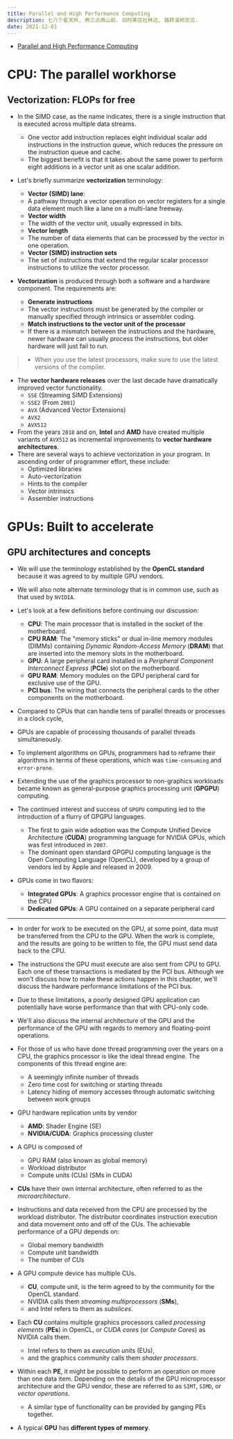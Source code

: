 ```yaml
---
title: Parallel and High Performance Computing
description: 七八个星天外, 两三点雨山前. 旧时茅店社林边, 路转溪桥忽见.
date: 2021-12-01
---
```


* [Parallel and High Performance Computing](https://www.manning.com/books/parallel-and-high-performance-computing)

# CPU: The parallel workhorse

## Vectorization: FLOPs for free

* In the SIMD case, as the name indicates, there is
  a single instruction that is executed across
  multiple data streams.
  - One vector add instruction replaces eight individual
    scalar add instructions in the instruction queue,
    which reduces the pressure on the instruction
    queue and cache.
  - The biggest benefit is that it takes about the same
    power to perform eight additions in a vector unit
    as one scalar addition.

* Let's briefly summarize **vectorization** terminology:
  - **Vector (SIMD) lane**:
  - A pathway through a vector operation on vector
    registers for a single data element much like
    a lane on a multi-lane freeway.
  - **Vector width**
  - The width of the vector unit, usually expressed in bits.
  - **Vector length**
  - The number of data elements that can be processed
    by the vector in one operation.
  - **Vector (SIMD) instruction sets**
  - The set of instructions that extend the regular
    scalar processor instructions to utilize
    the vector processor.
* **Vectorization** is produced through both a software
  and a hardware component. The requirements are:
  - **Generate instructions**
  - The vector instructions must be generated by the
    compiler or manually specified through
    intrinsics or assembler coding.
  - **Match instructions to the vector unit of the processor**
  - If there is a mismatch between the instructions and the
    hardware, newer hardware can usually process the
    instructions, but older hardware will just fail to run.

> - When you use the latest processors, make sure to use
    the latest versions of the compiler.

* The **vector hardware releases** over the last decade
  have dramatically improved vector functionality.
  - `SSE` (Streaming SIMD Extensions)
  - `SSE2` (From `2001`)
  - `AVX` (Advanced Vector Extensions)
  - `AVX2`
  - `AVX512`
* From the years `2018` and on, **Intel** and **AMD**
  have created multiple variants of `AVX512` as
  incremental improvements to
  **vector hardware architectures**.
* There are several ways to achieve vectorization
  in your program. In ascending order of
  programmer effort, these include:
  - Optimized libraries
  - Auto-vectorization
  - Hints to the compiler
  - Vector intrinsics
  - Assembler instructions

# GPUs: Built to accelerate

## GPU architectures and concepts

* We will use the terminology established by the
  **OpenCL standard** because it was agreed to by
  multiple GPU vendors.
* We will also note alternate terminology that is
  in common use, such as that used by `NVIDIA`.
* Let's look at a few definitions before
  continuing our discussion:
  - **CPU**: The main processor that is installed
    in the socket of the motherboard.
  - **CPU RAM**: The "memory sticks" or dual in-line
    memory modules (DIMMs) containing
    *Dynamic Random-Access Memory* (**DRAM**)
    that are inserted into the memory
    slots in the motherboard.
  - **GPU**: A large peripheral card installed in
    a *Peripheral Component Interconnect Express*
    (**PCIe**) slot on the motherboard.
  - **GPU RAM**: Memory modules on the GPU peripheral
    card for exclusive use of the GPU.
  - **PCI bus**: The wiring that connects the
    peripheral cards to the other components
    on the motherboard.

* Compared to CPUs that can handle tens of
  parallel threads or processes in a clock cycle,
* GPUs are capable of processing thousands of
  parallel threads simultaneously.
* To implement algorithms on GPUs, programmers had to
  reframe their algorithms in terms of these operations,
  which was `time-consuming` and `error-prone`.
* Extending the use of the graphics processor to
  non-graphics workloads became known as general-purpose
  graphics processing unit (**GPGPU**) computing.
* The continued interest and success of `GPGPU` computing
  led to the introduction of a flurry of GPGPU languages.
  - The first to gain wide adoption was the
    Compute Unified Device Architecture (**CUDA**)
    programming language for NVIDIA GPUs, which was
    first introduced in `2007`.
  - The dominant open standard GPGPU computing language
    is the Open Computing Language (OpenCL), developed by
    a group of vendors led by Apple and released in 2009.
* GPUs come in two flavors:
  - **Integrated GPUs**: A graphics processor engine that
    is contained on the CPU
  - **Dedicated GPUs**: A GPU contained on a separate
    peripheral card

---

* In order for work to be executed on the GPU,
  at some point, data must be transferred from
  the CPU to the GPU. When the work is complete,
  and the results are going to be written to file,
  the GPU must send data back to the CPU.
* The instructions the GPU must execute are also
  sent from CPU to GPU. Each one of these transactions
  is mediated by the PCI bus. Although we won't discuss
  how to make these actions happen in this chapter,
  we'll discuss the hardware performance limitations
  of the PCI bus.
* Due to these limitations, a poorly designed GPU
  application can potentially have worse performance
  than that with CPU-only code.
* We'll also discuss the internal architecture of
  the GPU and the performance of the GPU with regards
  to memory and floating-point operations.

* For those of us who have done thread programming
  over the years on a CPU, the graphics processor is
  like the ideal thread engine. The components of
  this thread engine are:
  - A seemingly infinite number of threads
  - Zero time cost for switching or starting threads
  - Latency hiding of memory accesses through
    automatic switching between work groups

* GPU hardware replication units by vendor
  - **AMD**: Shader Engine (SE)
  - **NVIDIA/CUDA**: Graphics processing cluster
* A GPU is composed of
  - GPU RAM (also known as global memory)
  - Workload distributor
  - Compute units (CUs) (SMs in CUDA)
* **CUs** have their own internal architecture,
  often referred to as the *microarchitecture*.
* Instructions and data received from the CPU
  are processed by the workload distributor.
  The distributor coordinates instruction execution
  and data movement onto and off of the CUs.
  The achievable performance of a GPU depends on:
  - Global memory bandwidth
  - Compute unit bandwidth
  - The number of CUs
* A GPU compute device has multiple CUs.
  - **CU**, compute unit, is the term agreed to by
    the community for the OpenCL standard.
  - NVIDIA calls them *streaming multiprocessors*
    (**SMs**),
  - and Intel refers to them as *subslices*.
* Each **CU** contains multiple graphics processors
  called *processing elements* (**PEs**) in OpenCL,
  or *CUDA cores* (or *Compute Cores*) as
  NVIDIA calls them.
  - Intel refers to them as *execution units* (EUs),
  - and the graphics community calls them
    *shader processors*.
* Within each **PE**, it might be possible to perform
  an operation on more than one data item. Depending
  on the details of the GPU microprocessor architecture
  and the GPU vendor, these are referred to as
  `SIMT`, `SIMD`, or *vector operations*.
  - A similar type of functionality can be provided
    by ganging PEs together.
* A typical **GPU** has **different types of memory**.
